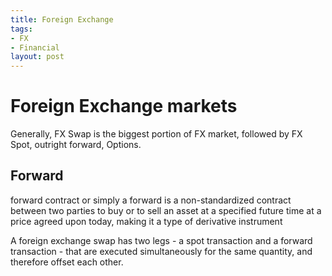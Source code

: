 ```yaml
---
title: Foreign Exchange
tags:
- FX
- Financial
layout: post
---
```


# Foreign Exchange markets

Generally, FX Swap is the biggest portion of FX market, followed by FX Spot, outright forward, Options.

## Forward
 
forward contract or simply a forward is a non-standardized contract between two parties to buy or to sell an asset at a specified future time at a price agreed upon today, making it a type of derivative instrument




A foreign exchange swap has two legs - a spot transaction and a forward transaction - that are executed simultaneously for the same quantity, and therefore offset each other. 

